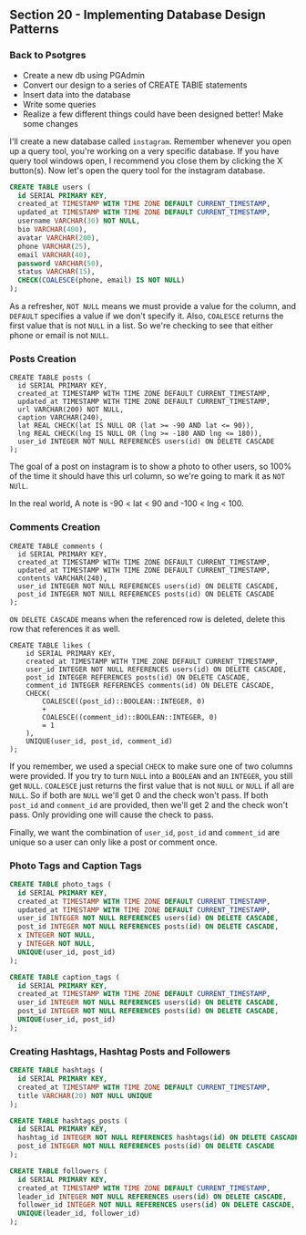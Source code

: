 ## Section 20 - Implementing Database Design Patterns

### Back to Psotgres

* Create a new db using PGAdmin
* Convert our design to a series of CREATE TABlE statements
* Insert data into the database
* Write some queries
* Realize a few different things could have been designed better! Make some changes

I'll create a new database called `instagram`. Remember whenever you open up a query tool, you're working on a very specific database. If you have query tool windows open, I recommend you close them by clicking the X button(s). Now let's open the query tool for the instagram database.

```sql
CREATE TABLE users (
  id SERIAL PRIMARY KEY,
  created_at TIMESTAMP WITH TIME ZONE DEFAULT CURRENT_TIMESTAMP,
  updated_at TIMESTAMP WITH TIME ZONE DEFAULT CURRENT_TIMESTAMP,
  username VARCHAR(30) NOT NULL,
  bio VARCHAR(400),
  avatar VARCHAR(200),
  phone VARCHAR(25),
  email VARCHAR(40),
  password VARCHAR(50),
  status VARCHAR(15),
  CHECK(COALESCE(phone, email) IS NOT NULL)
);
```

As a refresher, `NOT NULL` means we must provide a value for the column, and `DEFAULT` specifies a value if we don't specify it. Also, `COALESCE` returns the first value that is not `NULL` in a list. So we're checking to see that either phone or email is not `NULL`.

### Posts Creation

```
CREATE TABLE posts (
  id SERIAL PRIMARY KEY,
  created_at TIMESTAMP WITH TIME ZONE DEFAULT CURRENT_TIMESTAMP,
  updated_at TIMESTAMP WITH TIME ZONE DEFAULT CURRENT_TIMESTAMP,
  url VARCHAR(200) NOT NULL,
  caption VARCHAR(240),
  lat REAL CHECK(lat IS NULL OR (lat >= -90 AND lat <= 90)),
  lng REAL CHECK(lng IS NULL OR (lng >= -180 AND lng <= 180)),
  user_id INTEGER NOT NULL REFERENCES users(id) ON DELETE CASCADE
);
```

The goal of a post on instagram is to show a photo to other users, so 100% of the time it should have this url column, so we're going to mark it as `NOT NUlL`. 

In the real world, A note is -90 < lat < 90 and -100 < lng < 100.

### Comments Creation

```
CREATE TABLE comments (
  id SERIAL PRIMARY KEY,
  created_at TIMESTAMP WITH TIME ZONE DEFAULT CURRENT_TIMESTAMP,
  updated_at TIMESTAMP WITH TIME ZONE DEFAULT CURRENT_TIMESTAMP,
  contents VARCHAR(240),
  user_id INTEGER NOT NULL REFERENCES users(id) ON DELETE CASCADE,
  post_id INTEGER NOT NULL REFERENCES posts(id) ON DELETE CASCADE
);
```

`ON DELETE CASCADE` means when the referenced row is deleted, delete this row that references it as well.

```
CREATE TABLE likes (
	id SERIAL PRIMARY KEY,
	created_at TIMESTAMP WITH TIME ZONE DEFAULT CURRENT_TIMESTAMP,
	user_id INTEGER NOT NULL REFERENCES users(id) ON DELETE CASCADE,
	post_id INTEGER REFERENCES posts(id) ON DELETE CASCADE,
	comment_id INTEGER REFERENCES comments(id) ON DELETE CASCADE,
	CHECK(
		COALESCE((post_id)::BOOLEAN::INTEGER, 0)
		+
		COALESCE((comment_id)::BOOLEAN::INTEGER, 0)
		= 1
	),
	UNIQUE(user_id, post_id, comment_id)
);
```

If you remember, we used a special `CHECK` to make sure one of two columns were provided. If you try to turn `NULL` into a `BOOLEAN` and an `INTEGER`, you still get `NULL`. `COALESCE`  just returns the first value that is not `NULL` or `NULL` if all are `NULL`. So if both are `NULL` we'll get 0 and the check won't pass. If both `post_id` and `comment_id` are provided, then we'll get 2 and the check won't pass. Only providing one will cause the check to pass.

Finally, we want the combination of `user_id`, `post_id` and `comment_id` are unique so a user can only like a post or comment once.

### Photo Tags and Caption Tags


```sql
CREATE TABLE photo_tags (
  id SERIAL PRIMARY KEY,
  created_at TIMESTAMP WITH TIME ZONE DEFAULT CURRENT_TIMESTAMP,
  updated_at TIMESTAMP WITH TIME ZONE DEFAULT CURRENT_TIMESTAMP,
  user_id INTEGER NOT NULL REFERENCES users(id) ON DELETE CASCADE,
  post_id INTEGER NOT NULL REFERENCES posts(id) ON DELETE CASCADE,
  x INTEGER NOT NULL,
  y INTEGER NOT NULL,
  UNIQUE(user_id, post_id)
);

CREATE TABLE caption_tags (
  id SERIAL PRIMARY KEY,
  created_at TIMESTAMP WITH TIME ZONE DEFAULT CURRENT_TIMESTAMP,
  user_id INTEGER NOT NULL REFERENCES users(id) ON DELETE CASCADE,
  post_id INTEGER NOT NULL REFERENCES posts(id) ON DELETE CASCADE,
  UNIQUE(user_id, post_id)
);
```

### Creating Hashtags, Hashtag Posts and Followers

```sql
CREATE TABLE hashtags (
  id SERIAL PRIMARY KEY,
  created_at TIMESTAMP WITH TIME ZONE DEFAULT CURRENT_TIMESTAMP,
  title VARCHAR(20) NOT NULL UNIQUE
);
```

```sql
CREATE TABLE hashtags_posts (
  id SERIAL PRIMARY KEY,
  hashtag_id INTEGER NOT NULL REFERENCES hashtags(id) ON DELETE CASCADE,
  post_id INTEGER NOT NULL REFERENCES posts(id) ON DELETE CASCADE
);
```

```sql
CREATE TABLE followers (
  id SERIAL PRIMARY KEY,
  created_at TIMESTAMP WITH TIME ZONE DEFAULT CURRENT_TIMESTAMP,
  leader_id INTEGER NOT NULL REFERENCES users(id) ON DELETE CASCADE,
  follower_id INTEGER NOT NULL REFERENCES users(id) ON DELETE CASCADE,
  UNIQUE(leader_id, follower_id)
);
```

